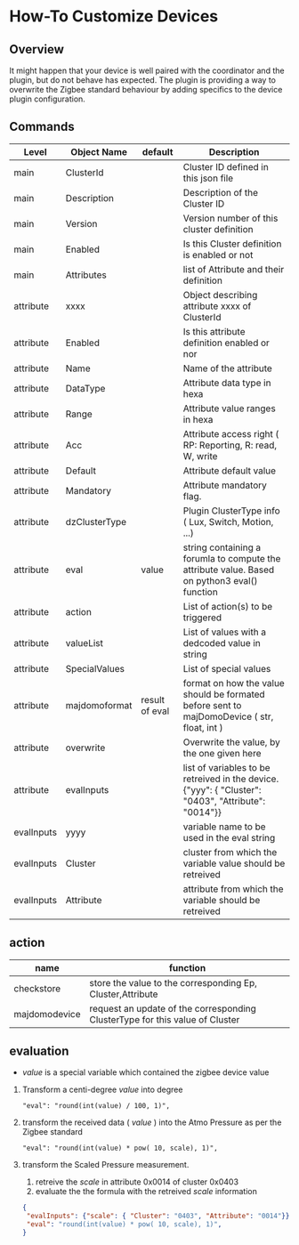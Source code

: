 # How-To Customize Devices

## Overview

It might happen that your device is well paired with the coordinator and the plugin, but do not behave has expected.
The plugin is providing a way to overwrite the Zigbee standard behaviour by adding specifics to the device plugin configuration.

## Commands

| Level     | Object Name   | default | Description |
| -----     | -----------   | ------- | ----------- |
| main      | ClusterId     |         |  Cluster ID defined in this json file |
| main      | Description   |         |  Description of the Cluster ID |
| main      | Version       |         |  Version number of this cluster definition |
| main      | Enabled       |         |  Is this Cluster definition is enabled or not |
| main      | Attributes    |         |  list of Attribute and their definition |
| attribute | xxxx          |         |  Object describing attribute xxxx of ClusterId |
| attribute | Enabled       |         |  Is this attribute definition enabled or nor |
| attribute | Name          |         |  Name of the attribute |
| attribute | DataType      |         |  Attribute data type in hexa |
| attribute | Range         |         |  Attribute value ranges in hexa |
| attribute | Acc           |         |  Attribute access right ( RP: Reporting, R: read, W, write |
| attribute | Default       |         |  Attribute default value |
| attribute | Mandatory     |         |  Attribute mandatory flag. |
| attribute | dzClusterType |         |  Plugin ClusterType info ( Lux, Switch, Motion, ...) |
| attribute | eval          |  value  |  string containing a forumla to compute the attribute value. Based on python3 eval() function|
| attribute | action        |         |  List of action(s) to be triggered
| attribute | valueList     |         |  List of values with a dedcoded value in string |
| attribute | SpecialValues |         |  List of special values |
| attribute | majdomoformat |  result of eval |  format on how the value should be formated before sent to majDomoDevice ( str, float, int ) |
| attribute | overwrite     |         |  Overwrite the value, by the one given here |
| attribute | evalInputs    |         |  list of variables to be retreived in the device.  {"yyy": { "Cluster": "0403", "Attribute": "0014"}} |
| evalInputs | yyyy         |         |  variable name to be used in the eval string |
| evalInputs | Cluster      |         |  cluster from which the variable value should be retreived |
| evalInputs | Attribute    |         |  attribute from which the variable should be retreived |

## __action__

| name          | function |
| ----          | -------- |
| checkstore    | store the value to the corresponding Ep, Cluster,Attribute |
| majdomodevice | request an update of the corresponding ClusterType for this value of Cluster|

## evaluation

* _value_ is a special variable which contained the zigbee device value

1. Transform a centi-degree _value_ into degree

    ``` "eval": "round(int(value) / 100, 1)", ```

2. transform the received data ( _value_ ) into the Atmo Pressure as per the Zigbee standard

    ``` "eval": "round(int(value) * pow( 10, scale), 1)", ```

3. transform the Scaled Pressure measurement.

   1. retreive the _scale_ in attribute 0x0014 of cluster 0x0403
   2. evaluate the the formula with the retreived _scale_ information

    ```json
    {
     "evalInputs": {"scale": { "Cluster": "0403", "Attribute": "0014"}},
     "eval": "round(int(value) * pow( 10, scale), 1)",
    }
     ```
